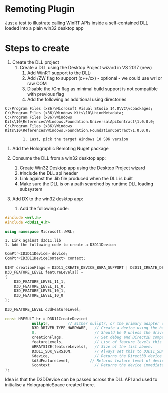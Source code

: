 # Remoting Plugin
Just a test to illustrate calling WinRT APIs inside a self-contained DLL loaded into a plain win32 desktop app

# Steps to create
1. Create the DLL project
    1. Create a DLL using the Desktop Project wizard in VS 2017 (new)
        1. Add WinRT support to the DLL:
	    1. Add /ZW flag to support (c++/cx) - optional - we could use wrl or raw COM
	    1. Disable the /Gm flag as minimal build support is not compatible with previous flag
	    1. Add the following as additional using directories
```
C:\Program Files (x86)\Microsoft Visual Studio 14.0\VC\vcpackages;
C:\Program Files (x86)\Windows Kits\10\UnionMetadata;
C:\Program Files (x86)\Windows Kits\10\References\Windows.Foundation.UniversalApiContract\1.0.0.0;
C:\Program Files (x86)\Windows Kits\10\References\Windows.Foundation.FoundationContract\1.0.0.0;
```

            1. Last, pick the target Windows 10 SDK version
    
1. Add the Holographic Remoting Nuget package
1. Consume the DLL from a win32 desktop app:
    1. Create Win32 Desktop app using the Desktop Project wizard
	  1. #include the DLL api header
	  1. Link against the .lib file produced when the DLL is built
	  1. Make sure the DLL is on a path searched by runtime DLL loading subsystem

1. Add DX to the win32 desktop app:
    1. Add the following code:
```c++
#include <wrl.h>
#include <d3d11_4.h>
	
using namespace Microsoft::WRL;
```
    1. Link against d3d11.lib
    1. Add the following code to create a D3D11Device:
```c++
ComPtr<ID3D11Device> device;
ComPtr<ID3D11DeviceContext> context;
	
UINT creationFlags = D3D11_CREATE_DEVICE_BGRA_SUPPORT | D3D11_CREATE_DEVICE_DEBUG;
D3D_FEATURE_LEVEL featureLevels[] =
{
	D3D_FEATURE_LEVEL_11_1,
	D3D_FEATURE_LEVEL_11_0,
	D3D_FEATURE_LEVEL_10_1,
	D3D_FEATURE_LEVEL_10_0
};
	
D3D_FEATURE_LEVEL d3dFeatureLevel;
	
const HRESULT hr = D3D11CreateDevice(
			nullptr,        // Either nullptr, or the primary adapter determined by Windows Holographic.
			D3D_DRIVER_TYPE_HARDWARE,   // Create a device using the hardware graphics driver.
			0,                          // Should be 0 unless the driver is D3D_DRIVER_TYPE_SOFTWARE.
			creationFlags,              // Set debug and Direct2D compatibility flags.
			featureLevels,              // List of feature levels this app can support.
			ARRAYSIZE(featureLevels),   // Size of the list above.
			D3D11_SDK_VERSION,          // Always set this to D3D11_SDK_VERSION for Windows Store apps.
			&device,                    // Returns the Direct3D device created.
			&d3dFeatureLevel,         // Returns feature level of device created.
			&context                    // Returns the device immediate context.
);
```

Idea is that the D3DDevice can be passed across the DLL API and used to initialise a HolographicSpace created there.


